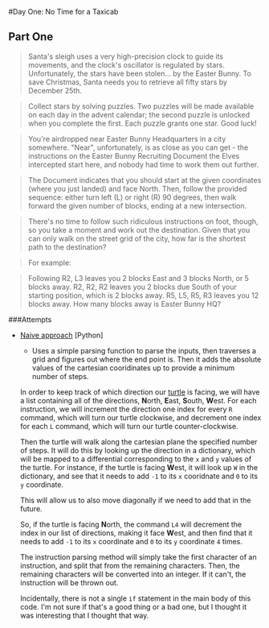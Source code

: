 #Day One: No Time for a Taxicab

## Part One
>Santa's sleigh uses a very high-precision clock to guide its movements, and the clock's oscillator is regulated by stars. Unfortunately, the stars have been stolen... by the Easter Bunny. To save Christmas, Santa needs you to retrieve all fifty stars by December 25th.

>Collect stars by solving puzzles. Two puzzles will be made available on each day in the advent calendar; the second puzzle is unlocked when you complete the first. Each puzzle grants one star. Good luck!

>You're airdropped near Easter Bunny Headquarters in a city somewhere. "Near", unfortunately, is as close as you can get - the instructions on the Easter Bunny Recruiting Document the Elves intercepted start here, and nobody had time to work them out further.

>The Document indicates that you should start at the given coordinates (where you just landed) and face North. Then, follow the provided sequence: either turn left (L) or right (R) 90 degrees, then walk forward the given number of blocks, ending at a new intersection.

>There's no time to follow such ridiculous instructions on foot, though, so you take a moment and work out the destination. Given that you can only walk on the street grid of the city, how far is the shortest path to the destination?

>For example:

>Following R2, L3 leaves you 2 blocks East and 3 blocks North, or 5 blocks away.
>R2, R2, R2 leaves you 2 blocks due South of your starting position, which is 2 blocks away.
>R5, L5, R5, R3 leaves you 12 blocks away.
>How many blocks away is Easter Bunny HQ?

###Attempts
* [Naive approach](naive.py) [Python]
    * Uses a simple parsing function to parse the inputs, then traverses a grid and figures out where the end point is. Then it adds the absolute values of the cartesian cooridinates up to provide a minimum number of steps.

    In order to keep track of which direction our [turtle](https://en.wikipedia.org/wiki/Turtle_(robot)) is facing, we will have a list containing all of the directions, **N**orth, **E**ast, **S**outh, **W**est. For each instruction, we will increment the direction one index for every `R` command, which will turn our turtle clockwise, and decrement one index for each `L` command, which will turn our turtle counter-clockwise. 
    
    Then the turtle will walk along the cartesian plane the specified number of steps. It will do this by looking up the direction in a dictionary, which will be mapped to a differential corresponding to the `x` and `y` values of the turtle. For instance, if the turtle is facing **W**est, it will look up `W` in the dictionary, and see that it needs to add `-1` to its `x` cooridnate and `0` to its `y` coordinate.

    This will allow us to also move diagonally if we need to add that in the future.
    
    So, if the turtle is facing **N**orth, the command `L4` will decrement the index in our list of directions, making it face **W**est, and then find that it needs to add `-1` to its `x` coordinate and `0` to its `y` coordinate `4` times.

    The instruction parsing method will simply take the first character of an instruction, and split that from the remaining characters. Then, the remaining characters will be converted into an integer. If it can't, the instruction will be thrown out.

    Incidentally, there is not a single `if` statement in the main body of this code. I'm not sure if that's a good thing or a bad one, but I thought  it was interesting that I thought that way.